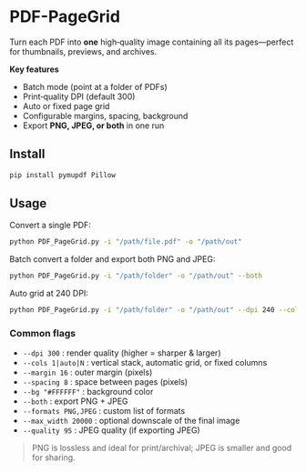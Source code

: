 # PDF-PageGrid

Turn each PDF into **one** high‑quality image containing all its pages—perfect for thumbnails, previews, and archives.

**Key features**
- Batch mode (point at a folder of PDFs)
- Print‑quality DPI (default 300)
- Auto or fixed page grid
- Configurable margins, spacing, background
- Export **PNG, JPEG, or both** in one run

## Install
```bash
pip install pymupdf Pillow
```

## Usage
Convert a single PDF:
```bash
python PDF_PageGrid.py -i "/path/file.pdf" -o "/path/out"
```

Batch convert a folder and export both PNG and JPEG:
```bash
python PDF_PageGrid.py -i "/path/folder" -o "/path/out" --both
```

Auto grid at 240 DPI:
```bash
python PDF_PageGrid.py -i "/path/folder" -o "/path/out" --dpi 240 --cols auto
```

### Common flags
- `--dpi 300` : render quality (higher = sharper & larger)
- `--cols 1|auto|N` : vertical stack, automatic grid, or fixed columns
- `--margin 16` : outer margin (pixels)
- `--spacing 8` : space between pages (pixels)
- `--bg "#FFFFFF"` : background color
- `--both` : export PNG + JPEG
- `--formats PNG,JPEG` : custom list of formats
- `--max_width 20000` : optional downscale of the final image
- `--quality 95` : JPEG quality (if exporting JPEG)

> PNG is lossless and ideal for print/archival; JPEG is smaller and good for sharing.
